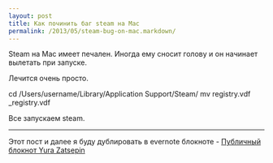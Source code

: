 ```yaml
---
layout: post
title: Как починить баг steam на Mac
permalink: /2013/05/steam-bug-on-mac.markdown/
---
```


Steam на Mac имеет печален. Иногда ему сносит голову и он начинает вылетать при запуске.

Лечится очень просто.

cd /Users/username/Library/Application Support/Steam/
mv registry.vdf _registry.vdf

Все запускаем steam.

----
Этот пост и далее я буду дублировать в evernote блокноте - <a href="https://www.evernote.com/pub/yurazatsepin/yurazatsepin">Публичный блокнот Yura Zatsepin</a>
